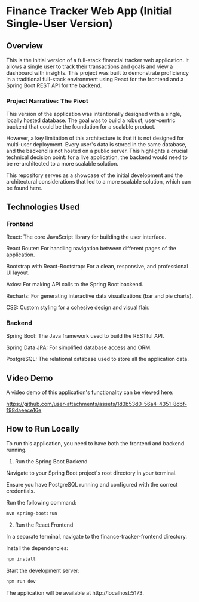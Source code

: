 # Finance Tracker Web App (Initial Single-User Version)
## Overview
This is the initial version of a full-stack financial tracker web application. It allows a single user to track their transactions and goals and view a dashboard with insights. This project was built to demonstrate proficiency in a traditional full-stack environment using React for the frontend and a Spring Boot REST API for the backend.

### Project Narrative: The Pivot
This version of the application was intentionally designed with a single, locally hosted database. The goal was to build a robust, user-centric backend that could be the foundation for a scalable product.

However, a key limitation of this architecture is that it is not designed for multi-user deployment. Every user's data is stored in the same database, and the backend is not hosted on a public server. This highlights a crucial technical decision point: for a live application, the backend would need to be re-architected to a more scalable solution.

This repository serves as a showcase of the initial development and the architectural considerations that led to a more scalable solution, which can be found here.

## Technologies Used
### Frontend
React: The core JavaScript library for building the user interface.

React Router: For handling navigation between different pages of the application.

Bootstrap with React-Bootstrap: For a clean, responsive, and professional UI layout.

Axios: For making API calls to the Spring Boot backend.

Recharts: For generating interactive data visualizations (bar and pie charts).

CSS: Custom styling for a cohesive design and visual flair.

### Backend
Spring Boot: The Java framework used to build the RESTful API.

Spring Data JPA: For simplified database access and ORM.

PostgreSQL: The relational database used to store all the application data.

## Video Demo
A video demo of this application's functionality can be viewed here:



https://github.com/user-attachments/assets/1d3b53d0-56a4-4351-8cbf-198daeece16e



## How to Run Locally
To run this application, you need to have both the frontend and backend running.

1. Run the Spring Boot Backend

Navigate to your Spring Boot project's root directory in your terminal.

Ensure you have PostgreSQL running and configured with the correct credentials.

Run the following command:

```bash
mvn spring-boot:run
```

2. Run the React Frontend

In a separate terminal, navigate to the finance-tracker-frontend directory.

Install the dependencies:
```bash
npm install
```
Start the development server:
```bash
npm run dev
```

The application will be available at http://localhost:5173.

